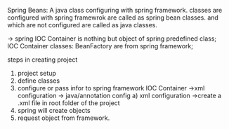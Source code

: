 Spring Beans:  A java class  configuring with spring framework.
classes are configured with spring framewrok are called as spring bean classes. and which are not configured are called as java classes.

-> spring IOC Container is nothing but object of spring predefined class; 
IOC Container classes:
BeanFactory are from spring framework;




steps in creating project
1. project setup
2. define classes
3. configure or pass infor to spring framework IOC Container
		->xml configuration
		-> java/annotation config
		a) xml configuration
			->create a .xml file in root folder of the project
4. spring will create objects
5. request object from framework.